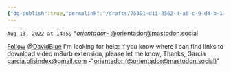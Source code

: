 ```yaml
---
{"dg-publish":true,"permalink":"/drafts/75391-d11-8562-4-a8-c-9-d4-b-1110-c71776-ab/","dgHomeLink":true,"dgPassFrontmatter":false}
---
```


`Aug 13, 2022 at 14:59`
[ **orientador*- @orientador@mastodon.social  ](https://mastodon.social/@orientador)

[Follow](/users/orientador/follow)
[@DavidBlue](https://mastodon.social/@DavidBlue) I'm looking for help: If you know where I can find links to download video m8urb extension, please let me know, Thanks, Garcia garcia.plisindex@gmail.com
-"[orientador (@orientador@mastodon.social)](https://mastodon.social/@orientador/108817336153936958)"
